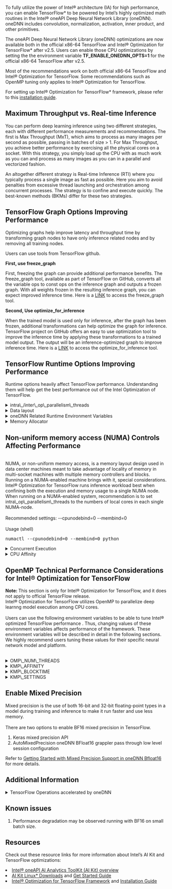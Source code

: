 To fully utilize the power of Intel® architecture (IA) for high performance, you can enable TensorFlow* to be powered by Intel’s highly optimized math routines in the Intel® oneAPI Deep Neural Network Library (oneDNN). oneDNN includes convolution, normalization, activation, inner product, and other primitives.

The oneAPI Deep Neural Network Library (oneDNN) optimizations are now available both in the official x86-64 TensorFlow and  Intel® Optimization for TensorFlow* after v2.5. Users can enable those CPU optimizations by setting the the environment variable **TF\_ENABLE\_ONEDNN\_OPTS=1** for the official x86-64 TensorFlow after v2.5.

Most of the recommendations work on both official x86-64 TensorFlow and  Intel® Optimization for TensorFlow. Some recommendations such as OpenMP tuning only applies to Intel® Optimization for TensorFlow.

For setting up Intel® Optimization for TensorFlow* framework, please refer to this [installation guide](https://www.intel.com/content/www/us/en/developer/articles/guide/optimization-for-tensorflow-installation-guide.html).

## Maximum Throughput vs. Real-time Inference
You can perform deep learning inference using two different strategies, each with different performance measurements and recommendations. The first is Max Throughput (MxT), which aims to process as many images per second as possible, passing in batches of size > 1. For Max Throughput, you achieve better performance by exercising all the physical cores on a socket. With this strategy, you simply load up the CPU with as much work as you can and process as many images as you can in a parallel and vectorized fashion.

An altogether different strategy is Real-time Inference (RTI) where you typically process a single image as fast as possible. Here you aim to avoid penalties from excessive thread launching and orchestration among concurrent processes. The strategy is to confine and execute quickly. The best-known methods (BKMs) differ for these two strategies.

## TensorFlow Graph Options Improving Performance
Optimizing graphs help improve latency and throughput time by transforming graph nodes to have only inference related nodes and by removing all training nodes.

Users can use tools from TensorFlow github.  

**First, use freeze\_graph**

First, freezing the graph can provide additional performance benefits. The freeze\_graph tool, available as part of TensorFlow on GitHub, converts all the variable ops to const ops on the inference graph and outputs a frozen graph. With all weights frozen in the resulting inference graph, you can expect improved inference time. Here is a [LINK](https://github.com/tensorflow/tensorflow/blob/master/tensorflow/python/tools/freeze_graph.py) to access the freeze\_graph tool.

**Second, Use optimize\_for\_inference**

When the trained model is used only for inference, after the graph has been frozen, additional transformations can help optimize the graph for inference. TensorFlow project on GitHub offers an easy to use optimization tool to improve the inference time by applying these transformations to a trained model output. The output will be an inference-optimized graph to improve inference time. Here is a [LINK](https://github.com/tensorflow/tensorflow/blob/master/tensorflow/python/tools/optimize_for_inference.py) to access the optimize\_for\_inference tool.

## TensorFlow Runtime Options Improving Performance
Runtime options heavily affect TensorFlow performance. Understanding them will help get the best performance out of the Intel Optimization of TensorFlow.

<details>
  <summary>intra\_/inter\_op\_parallelism\_threads</summary>
  <br>
  <b>Recommended settings (RTI):intra\_op\_parallelism = number of physical core per socket</b>
  <br><br>
  <b>Recommended settings: inter\_op\_parallelism = number of sockets</b>
  <br><br>
  <b>Users can put below bash commands into a bash script file, and then get the number of physical core per socket and number of sockets on your platform by executing the bash script file.</b>
  <br><br>
  <pre>
    total_cpu_cores=$(nproc)
    number_sockets=$(($(grep "^physical id" /proc/cpuinfo | awk '{print $4}' | sort -un | tail -1)+1))
    number_cpu_cores=$(( (total_cpu_cores/2) / number_sockets))
    <br>
    echo "number of CPU cores per socket: $number_cpu_cores";
    echo "number of socket: $number_sockets";
  </pre>
  <br>
  For example, here is how you can set the inter and intra\_op\_num\_threads by using <a href="https://github.com/tensorflow/benchmarks/tree/master/scripts/tf_cnn_benchmarks">TensorFlow Benchmark</a>.tf\_cnn\_benchmarks usage (shell)
  <br>
  <pre>python tf_cnn_benchmarks.py --num_intra_threads=&lt;number of physical cores per socket&gt; --num_inter_threads=&lt;number of sockets&gt;</pre>
  <b>intra\_op\_parallelism\_threads</b> and <b>inter\_op\_parallelism\_threads</b> are runtime variables defined in TensorFlow.
  <br><br>
  <b>ConfigProto</b>
  <br><br>
  The ConfigProto is used for configuration when creating a session. These two variables control number of cores to use.
  <br><br>
  <li>intra\_op\_parallelism\_threads</li>
  <br>
  This runtime setting controls parallelism inside an operation. For instance, if matrix multiplication or reduction is intended to be executed in several threads, this variable should be set. TensorFlow will schedule tasks in a thread pool that contains intra\_op\_parallelism\_threads threads. As illustrated later in Figure 2, OpenMP* threads are bound to thread context as close as possible on different cores. Setting this environment variable to the number of available physical cores is recommended.
  <br><br>
  <li>inter\_op\_parallelism\_threads</li>
  <br>
  NOTE: This setting is highly dependent on hardware and topologies, so it’s best to empirically confirm the best setting on your workload.
  <br><br>
  This runtime setting controls parallelism among independent operations. Since these operations are not relevant to each other, TensorFlow will try to run them concurrently in the thread pool that contains inter\_op\_parallelism\_threads threads. This variable should be set to the number of parallel paths where you want the code to run. For Intel® Optimization for TensorFlow, we recommend starting with the setting '2’, and adjusting after empirical testing.
</details>

<details>
  <summary>Data layout</summary>
  <br>
  <b>Recommended settings → data\_format = NHWC</b>
  <br>
  tf\_cnn\_benchmarks usage (shell)
  <br>
  <pre>python tf_cnn_benchmarks.py --num_intra_threads=&lt;number of physical cores per socket&gt; --num_inter_threads=&lt;number of sockets&gt; --data_format=NHWC</pre>
  <br>
  Efficiently using cache and memory yields remarkable improvements in overall performance. A good memory access pattern minimizes extra cost for accessing data in memory and improves overall processing. Data layout, how data is stored and accessed, plays an important role in achieving these good memory access patterns. Data layout describes how multidimensional arrays are stored linearly in memory address space.

  In most cases, data layout is represented by four letters for a two-dimensional image:

  - N: Batch size, indicates number of images in a batch.
  - C: Channel, indicates number of channels in an image.
  - W: Width, indicates number of horizontal pixels of an image.
  - H: Height, indicates number of vertical pixels of an image.
  <br>
  The order of these four letters indicates how pixel data are stored in the one-dimensional memory space. For instance, NCHW indicates pixel data are stored as width first, then height, then channel, and finally batch (Illustrated in Figure 2). The data is then accessed from left-to-right with channel-first indexing. NCHW is the recommended data layout for using oneDNN, since this format is an efficient data layout for the CPU. TensorFlow uses NHWC as its default data layout, but it also supports NCHW.

  ![Data Formats for Deep Learning NHWC and NCHW](/content/dam/develop/external/us/en/images/data-layout-nchw-nhwc-804042.png) 

  Figure 1: Data Formats for Deep Learning NHWC and NCHW

  <b>NOTE :</b> Intel Optimized TensorFlow supports both plain data formats like NCHW/NHWC and also oneDNN blocked data format since version 2.4. Using blocked format might help on vectorization but might introduce some data reordering operations in TensorFlow.

  Users could enable/disable usage of oneDNN blocked data format in Tensorflow by TF\_ENABLE\_MKL\_NATIVE\_FORMAT environment variable. By exporting TF\_ENABLE\_MKL\_NATIVE\_FORMAT=0, TensorFlow will use oneDNN blocked data format instead. Please check [oneDNN memory format](https://oneapi-src.github.io/oneDNN/dev_guide_understanding_memory_formats.html) for more information about oneDNN blocked data format.

  We recommend users to enable NATIVE\_FORMAT by below command to achieve good out-of-box performance.
  export TF\_ENABLE\_MKL\_NATIVE\_FORMAT=1 (or 0)
</details>

<details>
  <summary>oneDNN Related Runtime Environment Variables</summary>
  <br>
  There are some runtime arguments related to oneDNN optimizations in TensorFlow.
  <br>
  Users could tune those runtime arguments to achieve better performance.

  | Environment Variables | Default | Purpose |
  | --- | --- | --- |
  | TF\_ENABLE\_ONEDNN\_OPTS | True | Enable/Disable oneDNN optimization |
  | TF\_ONEDNN\_ASSUME\_FROZEN\_WEIGHTS | False | Frozen weights for inference.<br>Better inference performance is achieved with frozen graphs.<br>Related ops: fwd conv, fused matmul |
  | TF\_ONEDNN\_USE\_SYSTEM\_ALLOCATOR | False | Use system allocator or BFC allocator in MklCPUAllocator.<br>Usage:<br><li>Set it to true for better performance if the workload meets one of following conditions:</li><ul><li>small allocation.</li><li>inter\_op\_parallelism\_threads is large.</li><li>has a weight sharing session</li></ul><li>Set it to False to use large-size allocator (BFC).</li>In general, set this flag to True for inference, and set this flag to False for training. |
  | TF\_MKL\_ALLOC\_MAX\_BYTES | 64 | MklCPUAllocator: Set upper bound on memory allocation. Unit:GB|
  | TF\_MKL\_OPTIMIZE\_PRIMITIVE\_MEMUSE | True | Use oneDNN primitive caching or not.<li>Set False to enable primitive caching in TensorFlow.</li><li>Set True to disable primitive caching in TensorFlow and oneDNN might cache those primitives for TensorFlow.</li>Disabling primitive caching will reduce memory usage in TensorFlow but impacts performance.|
</details>

<details>
  <summary>Memory Allocator</summary>
  <br>
  For deep learning workloads, TCMalloc can get better performance by reusing memory as much as possible than default malloc funtion. <a href="https://google.github.io/tcmalloc/overview.html">TCMalloc</a> features a couple of optimizations to speed up program executions. TCMalloc is holding memory in caches to speed up access of commonly-used objects. Holding such caches even after deallocation also helps avoid costly system calls if such memory is later re-allocated. Use environment variable LD\_PRELOAD to take advantage of one of them.
  <br>
    <pre>
      $ sudo apt-get install google-perftools4
      $ LD_PRELOAD=/usr/lib/libtcmalloc.so.4 python script.py ...
  </pre>
</details>

## Non-uniform memory access (NUMA) Controls Affecting Performance
<br>
NUMA, or non-uniform memory access, is a memory layout design used in data center machines meant to take advantage of locality of memory in multi-socket machines with multiple memory controllers and blocks. Running on a NUMA-enabled machine brings with it, special considerations. Intel® Optimization for TensorFlow runs inference workload best when confining both the execution and memory usage to a single NUMA node. When running on a NUMA-enabled system, recommendation is to set intra\_op\_parallelism\_threads to the numbers of local cores in each single NUMA-node.
<br><br>
Recommended settings: --cpunodebind=0 --membind=0
<br><br>
Usage (shell)
<br>
<pre>numactl --cpunodebind=0 --membind=0 python</pre>

<details>
  <summary>Concurrent Execution</summary>
  <br>
  You can optimize performance by breaking up your workload into multiple data shards and then running them concurrently on more than one NUMA node. On each node (N), run the following command:
  <br><br>
  Usage (shell)
  <br>
  <pre>numactl --cpunodebind=N --membind=N python</pre>
  For example, you can use the “&” command to launch simultaneous processes on multiple NUMA nodes:
  <br>
  <pre>numactl --cpunodebind=0 --membind=0 python & numactl --cpunodebind=1 --membind=1 python</pre>
  <br>
</details>

<details>
<summary>CPU Affinity</summary>
  <br>
  Users could bind threads to specific CPUs via "--physcpubind=cpus" or "-C cpus"
  <br><br>
  Setting its value to <b>"0-N"</b> will bind  threads to physical cores 0 to N only.
  <br><br>
  Usage (shell)
  <pre>numactl --cpunodebind=N --membind=N -C 0-N python</pre>
  For example, you can use the “&” command to launch simultaneous processes on multiple NUMA nodes on physical CPU 0 to 3 and 4 to 7:
  <pre>numactl --cpunodebind=0 --membind=0 -C 0-3 python & numactl --cpunodebind=1 --membind=1 -C 4-7 python</pre>
  NOTE : oneDNN will <a href="https://github.com/oneapi-src/oneDNN/blob/e535ef2f8cbfbee4d385153befe508c6b054305e/src/cpu/platform.cpp#LL238">get the CPU affinity mask</a> from users' numactl setting and set the maximum number of working threads in the threadpool accordingly after TensorFlow v2.5.0 RC1.
</details>

## OpenMP Technical Performance Considerations for Intel® Optimization for TensorFlow
<b>Note: </b>This section is only for Intel® Optimization for TensorFlow, and it does not apply to official TensorFlow release. 
<br>
Intel® Optimization for TensorFlow utilizes OpenMP to parallelize deep learnng model execution among CPU cores.
<br><br>
Users can use the following environment variables to be able to tune Intel® optimized TensorFlow performance . Thus, changing values of these environment variables affects performance of the framework. These environment variables will be described in detail in the following sections. We highly recommend users tuning these values for their specific neural network model and platform.
<br><br>
<details>
  <summary>OMP\_NUM\_THREADS</summary>
  <br>
  Recommended settings for CNN→ OMP\_NUM\_THREADS = num physical cores
  <br><br>
  Usage (shell)
  <br><br>
  <pre>export OMP_NUM_THREADS=num physical cores</pre>
  This environment variable sets the maximum number of threads to use for OpenMP parallel regions if no other value is specified in the application.
  <br><br>
  With Hyperthreading enabled, there are more than one hardware threads for a physical CPU core, but we recommend to use only one hardware thread for a physical CPU core to avoid cache miss problems. 
  <br><br>
  tf\_cnn\_benchmarks usage (shell)
  <br>
  <pre>OMP_NUM_THREADS=&lt;number of physical cores per socket&gt; python tf_cnn_benchmarks.py --num_intra_threads=&lt;number of physical cores per socket&gt; --num_inter_threads=&lt;number of sockets&gt; --data_format=NCHW</pre>

  Users can bind OpenMP threads to physical processing units. <b>KMP\_AFFINITY</b> is used to take advantage of this functionality. It restricts execution of certain threads to a subset of the physical processing units in a multiprocessor computer.
  <br><br>
  The value can be a single integer, in which case it specifies the number of threads for all parallel regions. The value can also be a comma-separated list of integers, in which case each integer specifies the number of threads for a parallel region at a nesting level.
  <br><br>
  The first position in the list represents the outer-most parallel nesting level, the second position represents the next-inner parallel nesting level, and so on. At any level, the integer can be left out of the list. If the first integer in a list is left out, it implies the normal default value for threads is used at the outer-most level. If the integer is left out of any other level, the number of threads for that level is inherited from the previous level.
  <br><br>
  The default value is the number of logical processors visible to the operating system on which the program is executed. This value is recommended to be set to the number of physical cores.
</details>

<details>
  <summary>KMP\_AFFINITY</summary>
  <br>
  <b>Recommended settings → KMP\_AFFINITY=granularity=fine,verbose,compact,1,0</b>
  <pre>export KMP_AFFINITY=granularity=fine,compact,1,0</pre>
  tf_cnn_benchmarks usage (shell)
  <pre>OMP_NUM_THREADS=&lt;number of physical cores per socket&gt; python tf_cnn_benchmarks.py --num_intra_threads=&lt;number of physical cores per socket&gt; --num_inter_threads=&lt;number of sockets&gt; --data_format=NCHW --kmp_affinity=granularity=fine,compact,1,0</pre>
  
  Users can bind OpenMP threads to physical processing units. <b>KMP\_AFFINITY</b> is used to take advantage of this functionality. It restricts execution of certain threads to a subset of the physical processing units in a multiprocessor computer.
  <br><br>
  Usage of this environment variable is as below.
  <br><br>
  KMP\_AFFINITY=[,...][,][,]
  <br><br>
  Modifier is a string consisting of keyword and specifier. type is a string indicating the thread affinity to use. permute is a positive integer value, controls which levels are most significant when sorting the machine topology map. The value forces the mappings to make the specified number of most significant levels of the sort the least significant, and it inverts the order of significance. The root node of the tree is not considered a separate level for the sort operations. offset is a positive integer value, indicates the starting position for thread assignment. We will use the recommended setting of <b>KMP\_AFFINITY</b> as an example to explain basic content of this environment variable.
  <br><br>
  KMP\_AFFINITY=granularity=fine,verbose,compact,1,0
  <br><br>
  The modifier is granularity=fine,verbose. Fine causes each OpenMP thread to be bound to a single thread context. Verbose prints messages at runtime concerning the supported affinity, and this is optional. These messages include information about the number of packages, number of cores in each package, number of thread contexts for each core, and OpenMP thread bindings to physical thread contexts. Compact is value of type, assigning the OpenMP thread +1 to a free thread context as close as possible to the thread context where the OpenMP thread was placed.
  <br><br>
  NOTE The recommendation changes if Hyperthreading is disabled on your machine. In that case, the recommendation is:   KMP\_AFFINITY=granularity=fine,verbose,compact if hyperthreading is disabled.
  <br><br>
  Fig. 2 shows the machine topology map when <b>KMP\_AFFINITY</b> is set to these values. The OpenMP thread +1 is bound to a thread context as close as possible to OpenMP thread , but on a different core. Once each core has been assigned one OpenMP thread, the subsequent OpenMP threads are assigned to the available cores in the same order, but they are assigned on different thread contexts.
  <br><br>
  ![OpenMP Global Thread Pool IDs](/content/dam/develop/external/us/en/images/openmp-global-thread-pool-ids-804042.jpg)
  <br> 
  Figure 2. Machine topology map with setting KMP\_AFFINITY=granularity=fine,compact,1,0
  <br><br>
  The advantage of this setting is that consecutive threads are bound close together, so that communication overhead, cache line invalidation overhead, and page thrashing are minimized. If the application also had a number of parallel regions that did not use all of the available OpenMP threads, you should avoid binding multiple threads to the same core, leaving other cores not utilized.
  <br><br>
  For a more detailed description of KMP\_AFFINITY, please refer to [Intel® C++ developer guide](https://www.intel.com/content/www/us/en/develop/documentation/cpp-compiler-developer-guide-and-reference/top/optimization-and-programming/openmp-support/openmp-library-support/thread-affinity-interface.html).
</details>

<details>
  <summary>KMP\_BLOCKTIME</summary>
  <br>
   Recommended settings for CNN→ KMP\_BLOCKTIME=0
  <br><br>
  Recommended settings for non-CNN→ KMP\_BLOCKTIME=1 (user should verify empirically)
  <br><br>
  usage (shell)
  <pre>export KMP_BLOCKTIME=0 (or 1)</pre>
  tf_cnn_benchmarks usage (shell)
  <pre>OMP_NUM_THREADS=&lt;number of physical cores per socket&gt; python tf_cnn_benchmarks.py --num_intra_threads=&lt;number of physical cores per socket&gt;  --num_inter_threads=&lt;number of sockets&gt; --data_format=NCHW --kmp_affinity=granularity=fine,compact,1,0 --kmp_blocktime=0( or 1)</pre>
  This environment variable sets the time, in milliseconds, that a thread should wait, after completing the execution of a parallel region, before sleeping. The default value is 200ms.
  <br><br>
After completing the execution of a parallel region, threads wait for new parallel work to become available. After a certain time has elapsed, they stop waiting, and sleep. Sleeping allows the threads to be used, until more parallel work becomes available, by non-OpenMP threaded code that may execute between parallel regions, or by other applications. A small <b>KMP\_BLOCKTIME</b> value may offer better overall performance if application contains non-OpenMP threaded code that executes between parallel regions. A larger <b>KMP\_BLOCKTIME</b> value may be more appropriate if threads are to be reserved solely for use for OpenMP execution, but may penalize other concurrently-running OpenMP or threaded applications. It is suggested to be set to 0 for convolutional neural network (CNN) based models.
</details>

<details>
  <summary>KMP\_SETTINGS</summary>
  <br>
  Usage (shell)
  <pre>export KMP_SETTINGS=TRUE</pre>
  This environment variable enables (TRUE) or disables (FALSE) the printing of OpenMP run-time library environment variables during program execution.
</details>

## Enable Mixed Precision

Mixed precision is the use of both 16-bit and 32-bit floating-point types in a model during training and inference to make it run faster and use less memory.
<br><br>
There are two options to enable BF16 mixed precision in TensorFlow.
<br>
1. Keras mixed precision API
2. AutoMixedPrecision oneDNN BFloat16 grappler pass through low level session configuration

Refer to <a href="https://www.intel.com/content/www/us/en/developer/articles/guide/getting-started-with-automixedprecisionmkl.html">Getting Started with Mixed Precision Support in oneDNN Bfloat16</a> for more details.

## Additional Information

<details>
  <summary>TensorFlow Operations accelerated by oneDNN</summary>
  <br>
<table><tbody><tr><td>AddN</td></tr><tr><td>AvgPool</td></tr><tr><td>AvgPool3D</td></tr><tr><td>AvgPool3DGrad</td></tr><tr><td>AvgPoolGrad</td></tr><tr><td>Conv2D</td></tr><tr><td>Conv2DBackpropFilter</td></tr><tr><td>Conv2DBackpropFilterWithBias</td></tr><tr><td>Conv2DBackpropInput</td></tr><tr><td>Conv2DWithBias</td></tr><tr><td>Conv2DWithBiasBackpropBias</td></tr><tr><td>Conv3D</td></tr><tr><td>Conv3DBackpropFilter</td></tr><tr><td>Conv3DBackpropInput</td></tr><tr><td>DepthwiseConv2dNative</td></tr><tr><td>DepthwiseConv2dNativeBackpropFilter</td></tr><tr><td>DepthwiseConv2dNativeBackpropInput</td></tr><tr><td>Dequantize</td></tr><tr><td>Einsum</td></tr><tr><td>Elu</td></tr><tr><td>EluGrad</td></tr><tr><td>FusedBatchNorm</td></tr><tr><td>FusedBatchNorm</td></tr><tr><td>FusedBatchNormFusion</td></tr><tr><td>FusedBatchNormGrad</td></tr><tr><td>FusedBatchNormGrad</td></tr><tr><td>FusedConv2D</td></tr><tr><td>FusedDepthwiseConv2dNative</td></tr><tr><td>FusedMatMul</td></tr><tr><td>LeakyRelu</td></tr><tr><td>LeakyReluGrad</td></tr><tr><td>LRN</td></tr><tr><td>LRNGrad</td></tr><tr><td>MatMul</td></tr><tr><td>MaxPool</td></tr><tr><td>MaxPool3D</td></tr><tr><td>MaxPool3DGrad</td></tr><tr><td>MaxPoolGrad</td></tr><tr><td>Mul</td></tr><tr><td>Quantize</td></tr><tr><td>QuantizedAvgPool</td></tr><tr><td>QuantizedConcat</td></tr><tr><td>QuantizedConv2D</td></tr><tr><td>QuantizedDepthwiseConv2D</td></tr><tr><td>QuantizedMatMul</td></tr><tr><td>QuantizedMaxPool</td></tr><tr><td>Relu</td></tr><tr><td>Relu6</td></tr><tr><td>Relu6Grad</td></tr><tr><td>ReluGrad</td></tr><tr><td>Softmax</td></tr><tr><td>Tanh</td></tr><tr><td>TanhGrad</td></tr></tbody></table> 
</details>

## Known issues

1. Performance degradation may be observed running with BF16 on small batch size.

## Resources

Check out these resource links for more information about Intel’s AI Kit and TensorFlow optimizations:
<li><a href="https://www.intel.com/content/www/us/en/developer/tools/oneapi/ai-analytics-toolkit.html">Intel® oneAPI AI Analytics ToolKit (AI Kit) overview</a></li>
<li><a href="https://www.intel.com/content/www/us/en/developer/tools/oneapi/ai-analytics-toolkit-download.html?operatingsystem=Linux">AI Kit Linux* Downloads</a> and <a href="https://www.intel.com/content/www/us/en/develop/documentation/get-started-with-ai-linux/top.html">Get Started Guide</a></li>
<li><a href="https://www.intel.com/content/www/us/en/developer/tools/frameworks/overview.html#tensor-flow">Intel® Optimization for TensorFlow Framework</a> and <a href="https://www.intel.com/content/www/us/en/developer/articles/guide/optimization-for-tensorflow-installation-guide.html">Installation Guide</a>
